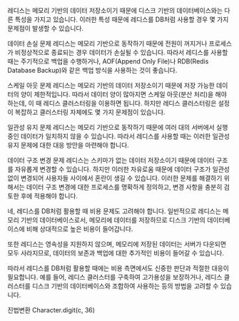 레디스는 메모리 기반의 데이터 저장소이기 때문에 디스크 기반의 데이터베이스와는 다른 특성을 가지고 있습니다. 이러한 특성 때문에 레디스를 DB처럼 사용할 경우 몇 가지 문제점이 발생할 수 있습니다.

데이터 손실 문제
레디스는 메모리 기반으로 동작하기 때문에 전원이 꺼지거나 프로세스가 비정상적으로 종료되는 경우 데이터가 손실될 수 있습니다. 따라서 레디스를 사용할 때는 주기적으로 백업을 수행하거나, AOF(Append Only File)나 RDB(Redis Database Backup)와 같은 백업 방식을 사용하는 것이 좋습니다.

스케일 아웃 문제
레디스는 메모리 기반의 데이터 저장소이기 때문에 저장 가능한 데이터의 양이 제한적입니다. 따라서 데이터 양이 많아지면 스케일 아웃(분산 처리)을 해야 하는데, 이 때 레디스 클러스터링을 이용하면 됩니다. 하지만 레디스 클러스터링은 설정이 복잡하고 클러스터링 자체에도 몇 가지 문제점이 있습니다.

일관성 유지 문제
레디스는 메모리 기반으로 동작하기 때문에 여러 대의 서버에서 실행 중인 데이터가 일치하지 않을 수 있습니다. 따라서 레디스를 사용할 때는 이러한 일관성 유지 문제에 대한 대응 방안을 마련해야 합니다.

데이터 구조 변경 문제
레디스는 스키마가 없는 데이터 저장소이기 때문에 데이터 구조를 자유롭게 변경할 수 있습니다. 하지만 이러한 자유로움 때문에 데이터 구조가 일관성 없이 변경되어 사용자들 사이에서 혼란이 생길 수 있습니다. 이러한 문제를 해결하기 위해서는 데이터 구조 변경에 대한 프로세스를 명확하게 정의하고, 변경 사항을 충분히 검토한 후에 적용해야 합니다.

네, 레디스를 DB처럼 활용할 때 비용 문제도 고려해야 합니다. 일반적으로 레디스는 메모리 기반의 데이터베이스로서, 메모리에 데이터를 저장하므로 디스크 기반의 데이터베이스에 비해 상대적으로 높은 비용이 들어갑니다.

또한 레디스는 영속성을 지원하지 않으며, 메모리에 저장된 데이터는 서버가 다운되면 모두 사라지므로, 데이터의 보존과 백업에 대한 추가적인 비용이 들어갈 수 있습니다.

따라서 레디스를 DB처럼 활용할 때에는 비용 측면에서도 신중한 판단과 적절한 대응이 필요합니다. 예를 들어, 레디스 클러스터를 구축하여 고가용성을 보장하거나, 레디스 클러스터를 디스크 기반의 데이터베이스와 조합하여 사용하는 등의 방법을 고려할 수 있습니다.


진법변환
Character.digit(c, 36)